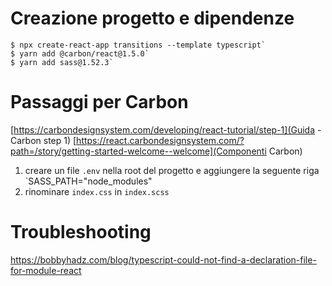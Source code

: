 # Creazione progetto e dipendenze
```
$ npx create-react-app transitions --template typescript`
$ yarn add @carbon/react@1.5.0`
$ yarn add sass@1.52.3`
```

# Passaggi per Carbon
[https://carbondesignsystem.com/developing/react-tutorial/step-1](Guida - Carbon step 1)
[https://react.carbondesignsystem.com/?path=/story/getting-started-welcome--welcome](Componenti Carbon)

1. creare un file `.env` nella root del progetto e aggiungere la seguente riga `SASS_PATH="node_modules"
2. rinominare `index.css` in `index.scss`

# Troubleshooting
https://bobbyhadz.com/blog/typescript-could-not-find-a-declaration-file-for-module-react